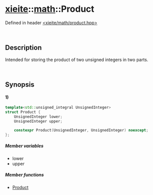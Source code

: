 # [xieite](../../xieite.md)\:\:[math](../../math.md)\:\:Product
Defined in header [<xieite/math/product.hpp>](../../../include/xieite/math/product.hpp)

&nbsp;

## Description
Intended for storing the product of two unsigned integers in two parts.

&nbsp;

## Synopsis
#### 1)
```cpp
template<std::unsigned_integral UnsignedInteger>
struct Product {
    UnsignedInteger lower;
    UnsignedInteger upper;

    constexpr Product(UnsignedInteger, UnsignedInteger) noexcept;
};
```
##### Member variables
- lower
- upper
##### Member functions
- [Product](./structures/product/1/operators/constructor.md)

